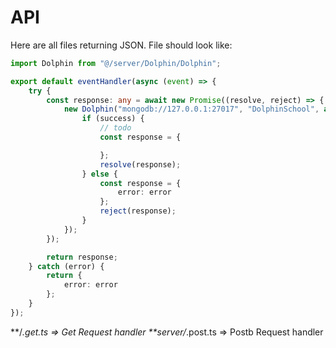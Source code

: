 # API

Here are all files returning JSON. File should look  like:

```ts
import Dolphin from "@/server/Dolphin/Dolphin";

export default eventHandler(async (event) => {
    try {
        const response: any = await new Promise((resolve, reject) => {
            new Dolphin("mongodb://127.0.0.1:27017", "DolphinSchool", async (dolphin, success, error) => {
                if (success) {
                    // todo
                    const response = {

                    };
                    resolve(response);
                } else {
                    const response = {
                        error: error
                    };
                    reject(response);
                }
            });
        });

        return response;
    } catch (error) {
        return {
            error: error
        };
    }
});

```

**/*.get.ts => Get Request handler
**server/*.post.ts  => Postb Request handler
